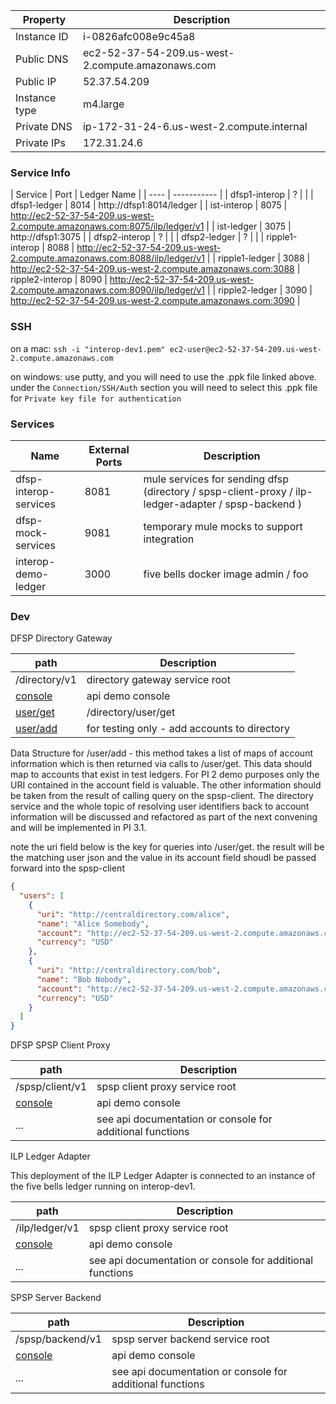 | Property | Description |
| ---- | ----------- |
| Instance ID | i-0826afc008e9c45a8 |
| Public DNS | ec2-52-37-54-209.us-west-2.compute.amazonaws.com |
| Public IP | 52.37.54.209 |
| Instance type | m4.large |
| Private DNS | ip-172-31-24-6.us-west-2.compute.internal |
| Private IPs | 172.31.24.6 |

### Service Info

| Service | Port | Ledger Name |
| ---- | ----------- |
| dfsp1-interop | ? |  |
| dfsp1-ledger | 8014 | http://dfsp1:8014/ledger |
| ist-interop | 8075 |  http://ec2-52-37-54-209.us-west-2.compute.amazonaws.com:8075/ilp/ledger/v1 |
| ist-ledger | 3075 | http://dfsp1:3075 |
| dfsp2-interop | ? |  |
| dfsp2-ledger | ? |  |
| ripple1-interop | 8088 |  http://ec2-52-37-54-209.us-west-2.compute.amazonaws.com:8088/ilp/ledger/v1 |
| ripple1-ledger | 3088 | http://ec2-52-37-54-209.us-west-2.compute.amazonaws.com:3088
| ripple2-interop | 8090 |  http://ec2-52-37-54-209.us-west-2.compute.amazonaws.com:8090/ilp/ledger/v1 |
| ripple2-ledger | 3090 | http://ec2-52-37-54-209.us-west-2.compute.amazonaws.com:3090 |



### SSH

on a mac:  `ssh -i "interop-dev1.pem" ec2-user@ec2-52-37-54-209.us-west-2.compute.amazonaws.com`

on windows:  use putty, and you will need to use the .ppk file linked above.  under the `Connection/SSH/Auth` section you will need to select this .ppk file for `Private key file for authentication`

### Services

| Name | External Ports | Description |
| ---- | -------------- | ----------- |
| dfsp-interop-services | 8081 | mule services for sending dfsp (directory / spsp-client-proxy / ilp-ledger-adapter / spsp-backend ) |
| dfsp-mock-services | 9081 | temporary mule mocks to support integration |
| interop-demo-ledger | 3000 | five bells docker image admin / foo |

### Dev

DFSP Directory Gateway

| path | Description |
| ---- | ----------- |
| /directory/v1 | directory gateway service root
| [console](http://ec2-52-37-54-209.us-west-2.compute.amazonaws.com:8081/directory/v1/console/) | api demo console |
| [user/get](http://ec2-52-37-54-209.us-west-2.compute.amazonaws.com:8081/directory/v1/user/get) | /directory/user/get |
| [user/add](http://ec2-52-37-54-209.us-west-2.compute.amazonaws.com:8081/directory/v1/user/add) | for testing only - add accounts to directory |

Data Structure for /user/add - this method takes a list of maps of account information which is then returned via calls to /user/get.  This data should map to accounts that exist in test ledgers.  For PI 2 demo purposes only the URI contained in the account field is valuable.  The other information should be taken from the result of calling query on the spsp-client.  The directory service and the whole topic of resolving user identifiers back to account information  will be discussed and refactored as part of the next convening and will be implemented in PI 3.1.

note the uri field below is the key for queries into /user/get.  the result will be the matching user json and the value in its account field shoudl be passed forward into the spsp-client

```json
{
  "users": [
    {
      "uri": "http://centraldirectory.com/alice",
      "name": "Alice Somebody",
      "account": "http://ec2-52-37-54-209.us-west-2.compute.amazonaws.com:3000/alice",
      "currency": "USD"
    },
    {
      "uri": "http://centraldirectory.com/bob",
      "name": "Bob Nobody",
      "account": "http://ec2-52-37-54-209.us-west-2.compute.amazonaws.com:3000/bob",
      "currency": "USD"
    }
  ]
}
```

DFSP SPSP Client Proxy

| path | Description |
| ---- | ----------- |
| /spsp/client/v1 | spsp client proxy service root |
| [console](http://ec2-52-37-54-209.us-west-2.compute.amazonaws.com:8081/spsp/client/v1/console/) | api demo console |
| ... | see api documentation or console for additional functions |

ILP Ledger Adapter

This deployment of the ILP Ledger Adapter is connected to an instance of the five bells ledger running on interop-dev1.

| path | Description |
| ---- | ----------- |
| /ilp/ledger/v1 | spsp client proxy service root |
| [console](http://ec2-52-37-54-209.us-west-2.compute.amazonaws.com:8081/ilp/ledger/v1/console/) | api demo console |
| ... | see api documentation or console for additional functions |

SPSP Server Backend

| path | Description |
| ---- | ----------- |
| /spsp/backend/v1 | spsp server backend service root |
| [console](http://ec2-52-37-54-209.us-west-2.compute.amazonaws.com:8081/spsp/backend/v1/console/) | api demo console |
| ... | see api documentation or console for additional functions |
